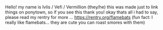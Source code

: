 Hello! my name is Ivlis / Vefi / Vermillion (they/he)
this was made just to link things on ponytown, so if you see this thank you!
okay thats all i had to say, please read my rentry for more ... https://rentry.org/flamebats
(fun fact: I really like flamebats... they are cute you can roast smores with them)
